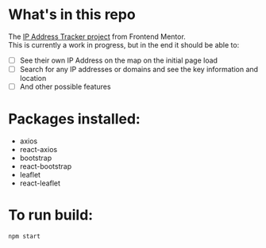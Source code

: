 # What's in this repo #
The [IP Address Tracker project](https://www.frontendmentor.io/challenges/ip-address-tracker-I8-0yYAH0) from Frontend Mentor. <br>
This is currently a work in progress, but in the end it should be able to:
- [ ] See their own IP Address on the map on the initial page load
- [ ] Search for any IP addresses or domains and see the key information and location
- [ ] And other possible features

# Packages installed: #
* axios
* react-axios
* bootstrap
* react-bootstrap
* leaflet
* react-leaflet

# To run build: #
`npm start`